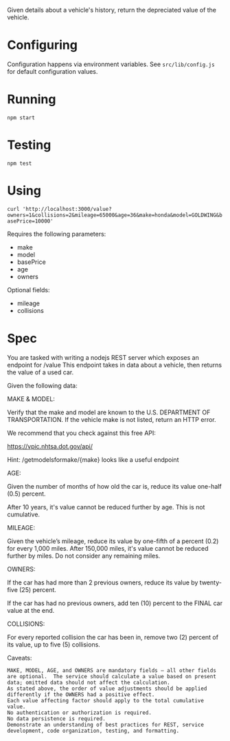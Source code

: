 Given details about a vehicle's history, return the depreciated value of the vehicle.

# Configuring
Configuration happens via environment variables. See `src/lib/config.js` for default configuration values.

# Running

`npm start`

# Testing

`npm test`

# Using

`curl 'http://localhost:3000/value?owners=1&collisions=2&mileage=65000&age=36&make=honda&model=GOLDWING&basePrice=10000'`

Requires the following parameters:

- make
- model
- basePrice
- age
- owners

Optional fields:

- mileage
- collisions

# Spec

You are tasked with writing a nodejs REST server which exposes an endpoint for /value
This endpoint takes in data about a vehicle, then returns the value of a used car.

Given the following data:

MAKE & MODEL:

Verify that the make and model are known to the U.S. DEPARTMENT OF TRANSPORTATION.
If the vehicle make is not listed, return an HTTP error.

We recommend that you check against this free API: 

https://vpic.nhtsa.dot.gov/api/

Hint: /getmodelsformake/{make} looks like a useful endpoint

AGE:

Given the number of months of how old the car is, reduce its value one-half (0.5) percent. 

After 10 years, it's value cannot be reduced further by age. This is not cumulative.

MILEAGE:

Given the vehicle’s mileage, reduce its value by one-fifth of a percent (0.2) for every 1,000 miles.
After 150,000 miles, it's value cannot be reduced further by miles.  Do not consider any remaining miles.

OWNERS:

If the car has had more than 2 previous owners, reduce its value by twenty-five (25) percent.

If the car has had no previous owners, add ten (10) percent to the FINAL car value at the end.

COLLISIONS:

For every reported collision the car has been in, remove two (2) percent of its value, up to five (5) collisions.

Caveats:

    MAKE, MODEL, AGE, and OWNERS are mandatory fields – all other fields are optional.  The service should calculate a value based on present data; omitted data should not affect the calculation.
    As stated above, the order of value adjustments should be applied differently if the OWNERS had a positive effect.
    Each value affecting factor should apply to the total cumulative value.
    No authentication or authorization is required.
    No data persistence is required.
    Demonstrate an understanding of best practices for REST, service development, code organization, testing, and formatting.